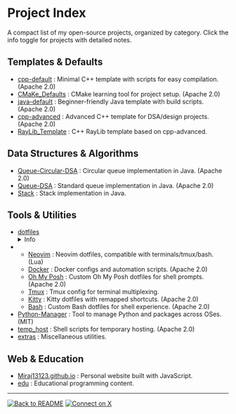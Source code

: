 # Project Index

A compact list of my open-source projects, organized by category. Click the info toggle for projects with detailed notes.

## Templates & Defaults
- [cpp-default](https://github.com/Miraj13123/cpp-default) : Minimal C++ template with scripts for easy compilation. (Apache 2.0)
- [CMaKe_Defaults](https://github.com/Miraj13123/CMaKe_Defaults) : CMake learning tool for project setup. (Apache 2.0)
- [java-default](https://github.com/Miraj13123/java-default) : Beginner-friendly Java template with build scripts. (Apache 2.0)
- [cpp-advanced](https://github.com/Miraj13123/cpp-advanced) : Advanced C++ template for DSA/design projects. (Apache 2.0)
- [RayLib_Template](https://github.com/Miraj13123/RayLib_Template) : C++ RayLib template based on cpp-advanced.

## Data Structures & Algorithms
- [Queue-Circular-DSA](https://github.com/Miraj13123/Queue-Circular-DSA) : Circular queue implementation in Java. (Apache 2.0)
- [Queue-DSA](https://github.com/Miraj13123/Queue-DSA) : Standard queue implementation in Java. (Apache 2.0)
- [Stack](https://github.com/Miraj13123/Stack) : Stack implementation in Java.

## Tools & Utilities
- [dotfiles](https://github.com/Miraj13123/dotfiles)
  <details>
    <summary>Info</summary>
    Starter config for Linux CLI tools. Includes Neovim, Docker, Oh My Posh, Tmux, Kitty, and Bash as separate repositories, accessible via dotfiles. (Apache 2.0)
  </details>
- - [Neovim](https://github.com/Miraj13123/Neovim) : Neovim dotfiles, compatible with terminals/tmux/bash. (Lua)
  - [Docker](https://github.com/Miraj13123/Docker) : Docker configs and automation scripts. (Apache 2.0)
  - [Oh My Posh](https://github.com/Miraj13123/omp) : Custom Oh My Posh dotfiles for shell prompts. (Apache 2.0)
  - [Tmux](https://github.com/Miraj13123/Tmux) : Tmux config for terminal multiplexing.
  - [Kitty](https://github.com/Miraj13123/Kitty) : Kitty dotfiles with remapped shortcuts. (Apache 2.0)
  - [Bash](https://github.com/Miraj13123/Bash) : Custom Bash dotfiles for shell experience. (Apache 2.0)
- [Python-Manager](https://github.com/Miraj13123/Python-Manager) : Tool to manage Python and packages across OSes. (MIT)
- [temp_host](https://github.com/Miraj13123/temp_host) : Shell scripts for temporary hosting. (Apache 2.0)
- [extras](https://github.com/Miraj13123/extras) : Miscellaneous utilities.

## Web & Education
- [Miraj13123.github.io](https://Miraj13123.github.io/) : Personal website built with JavaScript.
- [edu](https://github.com/Miraj13123/edu) : Educational programming content.

---
[![Back to README](https://img.shields.io/badge/Back_to_README-181717?style=flat-square&logo=github)](./README.md)
[![Connect on X](https://img.shields.io/badge/Connect_on_X-1DA1F2?style=flat-square&logo=x)](https://x.com/Mahmudul__Miraj)